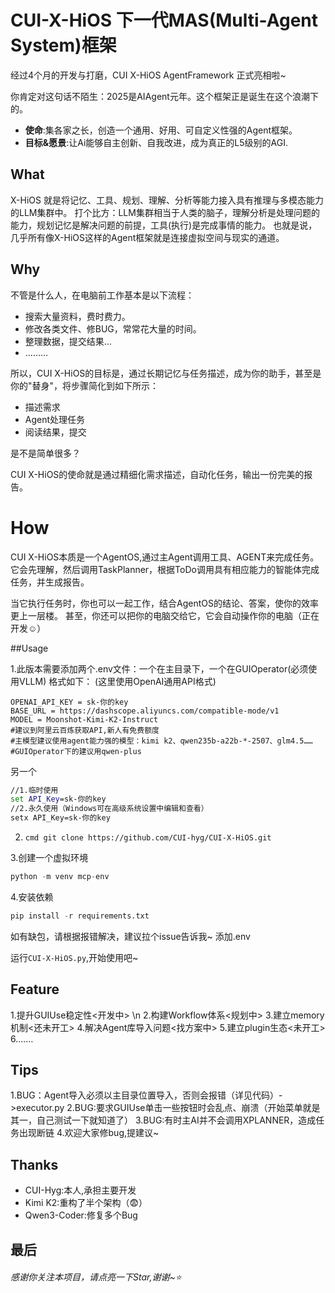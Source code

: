 # CUI-X-HiOS 下一代MAS(Multi-Agent System)框架
经过4个月的开发与打磨，CUI X-HiOS AgentFramework 正式亮相啦~

你肯定对这句话不陌生：2025是AIAgent元年。这个框架正是诞生在这个浪潮下的。
- **使命**:集各家之长，创造一个通用、好用、可自定义性强的Agent框架。
- **目标&愿景**:让Ai能够自主创新、自我改进，成为真正的L5级别的AGI.

## What
X-HiOS 就是将记忆、工具、规划、理解、分析等能力接入具有推理与多模态能力的LLM集群中。
打个比方：LLM集群相当于人类的脑子，理解分析是处理问题的能力，规划记忆是解决问题的前提，工具(执行)是完成事情的能力。
也就是说，几乎所有像X-HiOS这样的Agent框架就是连接虚拟空间与现实的通道。

## Why
不管是什么人，在电脑前工作基本是以下流程：
- 搜索大量资料，费时费力。
- 修改各类文件、修BUG，常常花大量的时间。
- 整理数据，提交结果…
- ………

所以，CUI X-HiOS的目标是，通过长期记忆与任务描述，成为你的助手，甚至是你的"替身"，将步骤简化到如下所示：
- 描述需求
- Agent处理任务
- 阅读结果，提交

是不是简单很多？

CUI X-HiOS的使命就是通过精细化需求描述，自动化任务，输出一份完美的报告。

# How
CUI X-HiOS本质是一个AgentOS,通过主Agent调用工具、AGENT来完成任务。
它会先理解，然后调用TaskPlanner，根据ToDo调用具有相应能力的智能体完成任务，并生成报告。

当它执行任务时，你也可以一起工作，结合AgentOS的结论、答案，使你的效率更上一层楼。
甚至，你还可以把你的电脑交给它，它会自动操作你的电脑（正在开发☺️）

##Usage

1.此版本需要添加两个.env文件：一个在主目录下，一个在GUIOperator(必须使用VLLM)
格式如下：
(这里使用OpenAI通用API格式)
```env
OPENAI_API_KEY = sk-你的key
BASE_URL = https://dashscope.aliyuncs.com/compatible-mode/v1
MODEL = Moonshot-Kimi-K2-Instruct
#建议到阿里云百炼获取API,新人有免费额度
#主模型建议使用agent能力强的模型：kimi k2、qwen235b-a22b-*-2507、glm4.5……
#GUIOperator下的建议用qwen-plus
```
另一个
```cmd
//1.临时使用
set API_Key=sk-你的key
//2.永久使用（Windows可在高级系统设置中编辑和查看）
setx API_Key=sk-你的key
```
2. ```cmd git clone https://github.com/CUI-hyg/CUI-X-HiOS.git```

3.创建一个虚拟环境
```python
python -m venv mcp-env
```
4.安装依赖
```python
pip install -r requirements.txt
```
如有缺包，请根据报错解决，建议拉个issue告诉我~
添加.env

运行```CUI-X-HiOS.py```,开始使用吧~

## Feature
1.提升GUIUse稳定性<开发中> \n
2.构建Workflow体系<规划中>
3.建立memory机制<还未开工>
4.解决Agent库导入问题<找方案中>
5.建立plugin生态<未开工>
6.……

## Tips
1.BUG：Agent导入必须以主目录位置导入，否则会报错（详见代码）->executor.py
2.BUG:要求GUIUse单击一些按钮时会乱点、崩溃（开始菜单就是其一，自己测试一下就知道了）
3.BUG:有时主AI并不会调用XPLANNER，造成任务出现断链
4.欢迎大家修bug,提建议~

## Thanks
- CUI-Hyg:本人,承担主要开发
- Kimi K2:重构了半个架构（😨）
- Qwen3-Coder:修复多个Bug

## 最后
###### 感谢你关注本项目，请点亮一下Star,谢谢~⭐
